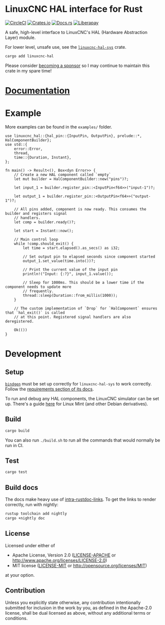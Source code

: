 # LinuxCNC HAL interface for Rust

[![CircleCI](https://circleci.com/gh/jamwaffles/linuxcnc-hal-rs.svg?style=shield)](https://circleci.com/gh/jamwaffles/linuxcnc-hal-rs)
[![Crates.io](https://img.shields.io/crates/v/linuxcnc-hal.svg)](https://crates.io/crates/linuxcnc-hal)
[![Docs.rs](https://docs.rs/linuxcnc-hal/badge.svg)](https://docs.rs/linuxcnc-hal)
[![Liberapay](https://img.shields.io/badge/donate-liberapay-yellow.svg)](https://liberapay.com/jamwaffles)

A safe, high-level interface to LinuxCNC's HAL (Hardware Abstraction Layer) module.

For lower level, unsafe use, see the [`linuxcnc-hal-sys`](https://crates.io/crates/linuxcnc-hal-sys) crate.

```bash
cargo add linuxcnc-hal
```

Please consider [becoming a sponsor](https://github.com/sponsors/jamwaffles/) so I may continue to maintain this crate in my spare time!

# [Documentation](https://docs.rs/linuxcnc-hal)

# Example

More examples can be found in the `examples/` folder.

```rust,no_run
use linuxcnc_hal::{hal_pin::{InputPin, OutputPin}, prelude::*, HalComponentBuilder};
use std::{
    error::Error,
    thread,
    time::{Duration, Instant},
};

fn main() -> Result<(), Box<dyn Error>> {
    // Create a new HAL component called `empty`
    let mut builder = HalComponentBuilder::new("pins")?;

    let input_1 = builder.register_pin::<InputPin<f64>>("input-1")?;

    let output_1 = builder.register_pin::<OutputPin<f64>>("output-1")?;

    // All pins added, component is now ready. This consumes the builder and registers signal
    // handlers.
    let comp = builder.ready()?;

    let start = Instant::now();

    // Main control loop
    while !comp.should_exit() {
        let time = start.elapsed().as_secs() as i32;

        // Set output pin to elapsed seconds since component started
        output_1.set_value(time.into())?;

        // Print the current value of the input pin
        println!("Input: {:?}", input_1.value());

        // Sleep for 1000ms. This should be a lower time if the component needs to update more
        // frequently.
        thread::sleep(Duration::from_millis(1000));
    }

    // The custom implementation of `Drop` for `HalComponent` ensures that `hal_exit()` is called
    // at this point. Registered signal handlers are also deregistered.

    Ok(())
}
```

# Development

## Setup

[`bindgen`](https://github.com/rust-lang/rust-bindgen) must be set up correctly for `linuxcnc-hal-sys` to work correctly. Follow the [requirements section of its docs](https://rust-lang.github.io/rust-bindgen/requirements.html).

To run and debug any HAL components, the LinuxCNC simulator can be set up. There's a guide [here](https://wapl.es/cnc/2020/01/25/linuxcnc-simulator-build-linux-mint.html) for Linux Mint (and other Debian derivatives).

## Build

```bash
cargo build
```

You can also run `./build.sh` to run all the commands that would normally be run in CI.

## Test

```bash
cargo test
```

## Build docs

The docs make heavy use of [intra-rustdoc-links](https://rust-lang.github.io/rfcs/1946-intra-rustdoc-links.html). To get the links to render correctly, run with nightly:

```bash
rustup toolchain add nightly
cargo +nightly doc
```

## License

Licensed under either of

- Apache License, Version 2.0 ([LICENSE-APACHE](LICENSE-APACHE) or
  http://www.apache.org/licenses/LICENSE-2.0)
- MIT license ([LICENSE-MIT](LICENSE-MIT) or http://opensource.org/licenses/MIT)

at your option.

## Contribution

Unless you explicitly state otherwise, any contribution intentionally submitted for inclusion in the
work by you, as defined in the Apache-2.0 license, shall be dual licensed as above, without any
additional terms or conditions.
